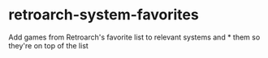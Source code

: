# retroarch-system-favorites
Add games from Retroarch's favorite list to relevant systems and * them so they're on top of the list
